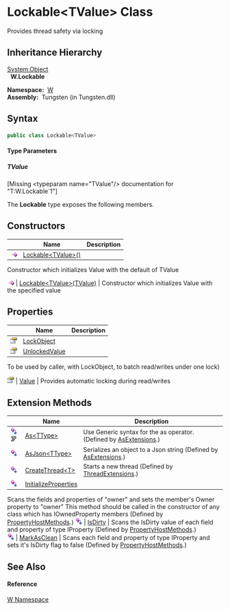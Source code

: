Lockable&lt;TValue> Class
=========================
  
Provides thread safety via locking



Inheritance Hierarchy
---------------------
[System.Object][1]  
  **W.Lockable<TValue>**  

  **Namespace:**  [W][2]  
  **Assembly:**  Tungsten (in Tungsten.dll)

Syntax
------

```csharp
public class Lockable<TValue>

```

#### Type Parameters

##### *TValue*

[Missing &lt;typeparam name="TValue"/> documentation for "T:W.Lockable`1"]


The **Lockable<TValue>** type exposes the following members.


Constructors
------------

                 | Name                             | Description                                                    
---------------- | -------------------------------- | -------------------------------------------------------------- 
![Public method] | [Lockable&lt;TValue>()][3]       | 
Constructor which initializes Value with the default of TValue
 
![Public method] | [Lockable&lt;TValue>(TValue)][4] | Constructor which initializes Value with the specified value   


Properties
----------

                   | Name               | Description                                                                 
------------------ | ------------------ | --------------------------------------------------------------------------- 
![Public property] | [LockObject][5]    |                                                                             
![Public property] | [UnlockedValue][6] | 
To be used by caller, with LockObject, to batch read/writes under one lock)
 
![Public property] | [Value][7]         | 
Provides automatic locking during read/writes
                           


Extension Methods
-----------------

                                          | Name                       | Description                                                                                                                                                                                                                      
----------------------------------------- | -------------------------- | -------------------------------------------------------------------------------------------------------------------------------------------------------------------------------------------------------------------------------- 
![Public Extension Method]![Code example] | [As&lt;TType>][8]          | Use Generic syntax for the as operator. (Defined by [AsExtensions][9].)                                                                                                                                                          
![Public Extension Method]                | [AsJson&lt;TType>][10]     | Serializes an object to a Json string (Defined by [AsExtensions][9].)                                                                                                                                                            
![Public Extension Method]                | [CreateThread&lt;T>][11]   | Starts a new thread (Defined by [ThreadExtensions][12].)                                                                                                                                                                         
![Public Extension Method]                | [InitializeProperties][13] | 
Scans the fields and properties of "owner" and sets the member's Owner property to "owner" This method should be called in the constructor of any class which has IOwnedProperty members
 (Defined by [PropertyHostMethods][14].) 
![Public Extension Method]                | [IsDirty][15]              | 
Scans the IsDirty value of each field and property of type IProperty
 (Defined by [PropertyHostMethods][14].)                                                                                                                 
![Public Extension Method]                | [MarkAsClean][16]          | 
Scans each field and property of type IProperty and sets it's IsDirty flag to false
 (Defined by [PropertyHostMethods][14].)                                                                                                  


See Also
--------

#### Reference
[W Namespace][2]  

[1]: http://msdn.microsoft.com/en-us/library/e5kfa45b
[2]: ../README.md
[3]: _ctor.md
[4]: _ctor_1.md
[5]: LockObject.md
[6]: UnlockedValue.md
[7]: Value.md
[8]: ../AsExtensions/As__1.md
[9]: ../AsExtensions/README.md
[10]: ../AsExtensions/AsJson__1.md
[11]: ../../W.Threading/ThreadExtensions/CreateThread__1.md
[12]: ../../W.Threading/ThreadExtensions/README.md
[13]: ../PropertyHostMethods/InitializeProperties.md
[14]: ../PropertyHostMethods/README.md
[15]: ../PropertyHostMethods/IsDirty.md
[16]: ../PropertyHostMethods/MarkAsClean.md
[17]: ../../_icons/Help.png
[Public method]: ../../_icons/pubmethod.gif "Public method"
[Public property]: ../../_icons/pubproperty.gif "Public property"
[Public Extension Method]: ../../_icons/pubextension.gif "Public Extension Method"
[Code example]: ../../_icons/CodeExample.png "Code example"